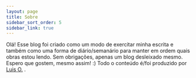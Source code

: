 ```yaml
---
layout: page
title: Sobre
sidebar_sort_order: 5
sidebar_link: true
---
```


<p>
  Olá!
  Esse blog foi criado como um modo de exercitar minha escrita e também como uma forma de diário/semanário para manter em ordem quais obras estou lendo. Sem obrigações, apenas um blog desleixado mesmo. Espero que gostem, mesmo assim! :)
  Todo o conteúdo é/foi produzido por <a href="http://twiiter.com/riickss">Luis O.</a> .
</p>

